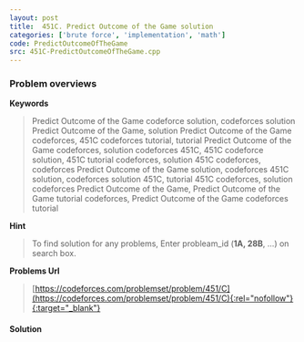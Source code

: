 ```yaml
---
layout: post
title:  451C. Predict Outcome of the Game solution
categories: ['brute force', 'implementation', 'math']
code: PredictOutcomeOfTheGame
src: 451C-PredictOutcomeOfTheGame.cpp
---
```

### **Problem overviews**

**Keywords**
> Predict Outcome of the Game codeforce solution, codeforces solution Predict Outcome of the Game, solution Predict Outcome of the Game codeforces, 451C codeforces tutorial, tutorial Predict Outcome of the Game codeforces, solution codeforces 451C, 451C codeforce solution, 451C tutorial codeforces, solution 451C codeforces, codeforces Predict Outcome of the Game solution, codeforces 451C solution, codeforces solution 451C, tutorial 451C codeforces, solution codeforces Predict Outcome of the Game, Predict Outcome of the Game tutorial codeforces, Predict Outcome of the Game codeforces tutorial

**Hint**
> To find solution for any problems, Enter probleam_id (**1A, 28B**, ...) on search box. 

**Problems Url**
> [https://codeforces.com/problemset/problem/451/C](https://codeforces.com/problemset/problem/451/C){:rel="nofollow"}{:target="_blank"}

#### **Solution**



